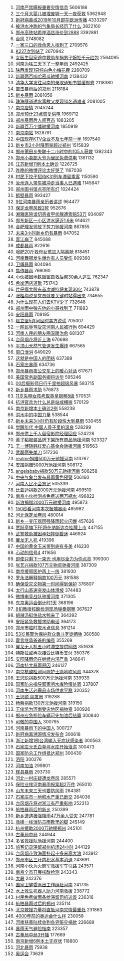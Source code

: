 1. [河南严禁瞒报重要灾情信息](https://s.weibo.com/weibo?q=%23%E6%B2%B3%E5%8D%97%E4%B8%A5%E7%A6%81%E7%9E%92%E6%8A%A5%E9%87%8D%E8%A6%81%E7%81%BE%E6%83%85%E4%BF%A1%E6%81%AF%23&Refer=top) 5606186
1. [三个月大婴儿被埋废墟一天一夜获救](https://s.weibo.com/weibo?q=%23%E4%B8%89%E4%B8%AA%E6%9C%88%E5%A4%A7%E5%A9%B4%E5%84%BF%E8%A2%AB%E5%9F%8B%E5%BA%9F%E5%A2%9F%E4%B8%80%E5%A4%A9%E4%B8%80%E5%A4%9C%E8%8E%B7%E6%95%91%23&Refer=top) 5362948
1. [新冠病毒或2019年10月即在欧洲传播](https://s.weibo.com/weibo?q=%23%E6%96%B0%E5%86%A0%E7%97%85%E6%AF%92%E6%88%962019%E5%B9%B410%E6%9C%88%E5%8D%B3%E5%9C%A8%E6%AC%A7%E6%B4%B2%E4%BC%A0%E6%92%AD%23&Refer=top) 4333297
1. [被洪水冲跑的气象局长经历了什么](https://s.weibo.com/weibo?q=%23%E8%A2%AB%E6%B4%AA%E6%B0%B4%E5%86%B2%E8%B7%91%E7%9A%84%E6%B0%94%E8%B1%A1%E5%B1%80%E9%95%BF%E7%BB%8F%E5%8E%86%E4%BA%86%E4%BB%80%E4%B9%88%23&Refer=top) 3822160
1. [郑州高铁站希岸酒店涨价到2888](https://s.weibo.com/weibo?q=%23%E9%83%91%E5%B7%9E%E9%AB%98%E9%93%81%E7%AB%99%E5%B8%8C%E5%B2%B8%E9%85%92%E5%BA%97%E6%B6%A8%E4%BB%B7%E5%88%B02888%23&Refer=top) 3392881
1. [台风](https://s.weibo.com/weibo?q=%E5%8F%B0%E9%A3%8E&Refer=top) 2748082
1. [一家三口的救命恩人找到了](https://s.weibo.com/weibo?q=%23%E4%B8%80%E5%AE%B6%E4%B8%89%E5%8F%A3%E7%9A%84%E6%95%91%E5%91%BD%E6%81%A9%E4%BA%BA%E6%89%BE%E5%88%B0%E4%BA%86%23&Refer=top) 2709576
1. [K227次到站了](https://s.weibo.com/weibo?q=K227%E6%AC%A1%E5%88%B0%E7%AB%99%E4%BA%86&Refer=top) 2670942
1. [女医生回家途中救助车祸男子婉拒千元红包](https://s.weibo.com/weibo?q=%E5%A5%B3%E5%8C%BB%E7%94%9F%E5%9B%9E%E5%AE%B6%E9%80%94%E4%B8%AD%E6%95%91%E5%8A%A9%E8%BD%A6%E7%A5%B8%E7%94%B7%E5%AD%90%E5%A9%89%E6%8B%92%E5%8D%83%E5%85%83%E7%BA%A2%E5%8C%85&Refer=top) 2564095
1. [河南为啥三天下了一整年雨](https://s.weibo.com/weibo?q=%23%E6%B2%B3%E5%8D%97%E4%B8%BA%E5%95%A5%E4%B8%89%E5%A4%A9%E4%B8%8B%E4%BA%86%E4%B8%80%E6%95%B4%E5%B9%B4%E9%9B%A8%23&Refer=top) 2492425
1. [陕西发现1只纯白色小梅花鹿](https://s.weibo.com/weibo?q=%23%E9%99%95%E8%A5%BF%E5%8F%91%E7%8E%B01%E5%8F%AA%E7%BA%AF%E7%99%BD%E8%89%B2%E5%B0%8F%E6%A2%85%E8%8A%B1%E9%B9%BF%23&Refer=top) 2260709
1. [新疆两百吨哈密瓜驰援河南](https://s.weibo.com/weibo?q=%23%E6%96%B0%E7%96%86%E4%B8%A4%E7%99%BE%E5%90%A8%E5%93%88%E5%AF%86%E7%93%9C%E9%A9%B0%E6%8F%B4%E6%B2%B3%E5%8D%97%23&Refer=top) 2138432
1. [清华大学发往河南的录取通知书暂缓邮寄](https://s.weibo.com/weibo?q=%23%E6%B8%85%E5%8D%8E%E5%A4%A7%E5%AD%A6%E5%8F%91%E5%BE%80%E6%B2%B3%E5%8D%97%E7%9A%84%E5%BD%95%E5%8F%96%E9%80%9A%E7%9F%A5%E4%B9%A6%E6%9A%82%E7%BC%93%E9%82%AE%E5%AF%84%23&Refer=top) 2118380
1. [直击暴雨后的郑州](https://s.weibo.com/weibo?q=%23%E7%9B%B4%E5%87%BB%E6%9A%B4%E9%9B%A8%E5%90%8E%E7%9A%84%E9%83%91%E5%B7%9E%23&Refer=top) 2118184
1. [新乡暴雨](https://s.weibo.com/weibo?q=%23%E6%96%B0%E4%B9%A1%E6%9A%B4%E9%9B%A8%23&Refer=top) 2081056
1. [珠海隧道透水事故又发现10名遇难者](https://s.weibo.com/weibo?q=%23%E7%8F%A0%E6%B5%B7%E9%9A%A7%E9%81%93%E9%80%8F%E6%B0%B4%E4%BA%8B%E6%95%85%E5%8F%88%E5%8F%91%E7%8E%B010%E5%90%8D%E9%81%87%E9%9A%BE%E8%80%85%23&Refer=top) 2081005
1. [南京疫情](https://s.weibo.com/weibo?q=%23%E5%8D%97%E4%BA%AC%E7%96%AB%E6%83%85%23&Refer=top) 2045244
1. [郑州预计23点恢复供电](https://s.weibo.com/weibo?q=%23%E9%83%91%E5%B7%9E%E9%A2%84%E8%AE%A123%E7%82%B9%E6%81%A2%E5%A4%8D%E4%BE%9B%E7%94%B5%23&Refer=top) 1969712
1. [郑州暴雨后人间百态](https://s.weibo.com/weibo?q=%23%E9%83%91%E5%B7%9E%E6%9A%B4%E9%9B%A8%E5%90%8E%E4%BA%BA%E9%97%B4%E7%99%BE%E6%80%81%23&Refer=top) 1883205
1. [新疆百万个馕驰援河南](https://s.weibo.com/weibo?q=%23%E6%96%B0%E7%96%86%E7%99%BE%E4%B8%87%E4%B8%AA%E9%A6%95%E9%A9%B0%E6%8F%B4%E6%B2%B3%E5%8D%97%23&Refer=top) 1850919
1. [南京南站](https://s.weibo.com/weibo?q=%23%E5%8D%97%E4%BA%AC%E5%8D%97%E7%AB%99%23&Refer=top) 1828791
1. [中国现存KTV企业不及七年前一半](https://s.weibo.com/weibo?q=%23%E4%B8%AD%E5%9B%BD%E7%8E%B0%E5%AD%98KTV%E4%BC%81%E4%B8%9A%E4%B8%8D%E5%8F%8A%E4%B8%83%E5%B9%B4%E5%89%8D%E4%B8%80%E5%8D%8A%23&Refer=top) 1697540
1. [新乡市2小时降雨量超过郑州](https://s.weibo.com/weibo?q=%23%E6%96%B0%E4%B9%A1%E5%B8%822%E5%B0%8F%E6%97%B6%E9%99%8D%E9%9B%A8%E9%87%8F%E8%B6%85%E8%BF%87%E9%83%91%E5%B7%9E%23&Refer=top) 1515839
1. [郑州莆田乡失联十二小时中的105人获救](https://s.weibo.com/weibo?q=%23%E9%83%91%E5%B7%9E%E8%8E%86%E7%94%B0%E4%B9%A1%E5%A4%B1%E8%81%94%E5%8D%81%E4%BA%8C%E5%B0%8F%E6%97%B6%E4%B8%AD%E7%9A%84105%E4%BA%BA%E8%8E%B7%E6%95%91%23&Refer=top) 1392343
1. [郑州小卖部大爷为居民免费供电](https://s.weibo.com/weibo?q=%23%E9%83%91%E5%B7%9E%E5%B0%8F%E5%8D%96%E9%83%A8%E5%A4%A7%E7%88%B7%E4%B8%BA%E5%B1%85%E6%B0%91%E5%85%8D%E8%B4%B9%E4%BE%9B%E7%94%B5%23&Refer=top) 1361132
1. [江苏新增11例本土确诊](https://s.weibo.com/weibo?q=%23%E6%B1%9F%E8%8B%8F%E6%96%B0%E5%A2%9E11%E4%BE%8B%E6%9C%AC%E5%9C%9F%E7%A1%AE%E8%AF%8A%23&Refer=top) 1226725
1. [昨晚的微博评论太好哭了](https://s.weibo.com/weibo?q=%23%E6%98%A8%E6%99%9A%E7%9A%84%E5%BE%AE%E5%8D%9A%E8%AF%84%E8%AE%BA%E5%A4%AA%E5%A5%BD%E5%93%AD%E4%BA%86%23&Refer=top) 1167038
1. [村民下饺子招待K31列车滞留乘客](https://s.weibo.com/weibo?q=%23%E6%9D%91%E6%B0%91%E4%B8%8B%E9%A5%BA%E5%AD%90%E6%8B%9B%E5%BE%85K31%E5%88%97%E8%BD%A6%E6%BB%9E%E7%95%99%E4%B9%98%E5%AE%A2%23&Refer=top) 1150590
1. [汝州连人带车被冲走当事人已遇难](https://s.weibo.com/weibo?q=%23%E6%B1%9D%E5%B7%9E%E8%BF%9E%E4%BA%BA%E5%B8%A6%E8%BD%A6%E8%A2%AB%E5%86%B2%E8%B5%B0%E5%BD%93%E4%BA%8B%E4%BA%BA%E5%B7%B2%E9%81%87%E9%9A%BE%23&Refer=top) 1145847
1. [郑州图书馆点亮所有灯](https://s.weibo.com/weibo?q=%23%E9%83%91%E5%B7%9E%E5%9B%BE%E4%B9%A6%E9%A6%86%E7%82%B9%E4%BA%AE%E6%89%80%E6%9C%89%E7%81%AF%23&Refer=top) 1024424
1. [鹤壁暴雨](https://s.weibo.com/weibo?q=%23%E9%B9%A4%E5%A3%81%E6%9A%B4%E9%9B%A8%23&Refer=top) 993427
1. [9位河南暴雨亲历者讲述](https://s.weibo.com/weibo?q=%239%E4%BD%8D%E6%B2%B3%E5%8D%97%E6%9A%B4%E9%9B%A8%E4%BA%B2%E5%8E%86%E8%80%85%E8%AE%B2%E8%BF%B0%23&Refer=top) 964477
1. [保定龙卷风致2死](https://s.weibo.com/weibo?q=%23%E4%BF%9D%E5%AE%9A%E9%BE%99%E5%8D%B7%E9%A3%8E%E8%87%B42%E6%AD%BB%23&Refer=top) 952676
1. [湘雅医院误切患者甲状腺遭索赔53万](https://s.weibo.com/weibo?q=%23%E6%B9%98%E9%9B%85%E5%8C%BB%E9%99%A2%E8%AF%AF%E5%88%87%E6%82%A3%E8%80%85%E7%94%B2%E7%8A%B6%E8%85%BA%E9%81%AD%E7%B4%A2%E8%B5%9453%E4%B8%87%23&Refer=top) 934097
1. [郑东新区一小区洪水逼近1.6米](https://s.weibo.com/weibo?q=%23%E9%83%91%E4%B8%9C%E6%96%B0%E5%8C%BA%E4%B8%80%E5%B0%8F%E5%8C%BA%E6%B4%AA%E6%B0%B4%E9%80%BC%E8%BF%911.6%E7%B1%B3%23&Refer=top) 914621
1. [合肥理发师放下剪刀驰援河南](https://s.weibo.com/weibo?q=%23%E5%90%88%E8%82%A5%E7%90%86%E5%8F%91%E5%B8%88%E6%94%BE%E4%B8%8B%E5%89%AA%E5%88%80%E9%A9%B0%E6%8F%B4%E6%B2%B3%E5%8D%97%23&Refer=top) 867855
1. [未来3小时新乡仍有暴雨](https://s.weibo.com/weibo?q=%23%E6%9C%AA%E6%9D%A53%E5%B0%8F%E6%97%B6%E6%96%B0%E4%B9%A1%E4%BB%8D%E6%9C%89%E6%9A%B4%E9%9B%A8%23&Refer=top) 847052
1. [晋江崩了](https://s.weibo.com/weibo?q=%23%E6%99%8B%E6%B1%9F%E5%B4%A9%E4%BA%86%23&Refer=top) 845088
1. [成都暴雨](https://s.weibo.com/weibo?q=%23%E6%88%90%E9%83%BD%E6%9A%B4%E9%9B%A8%23&Refer=top) 822616
1. [增肥20斤救母女孩进入隔离舱](https://s.weibo.com/weibo?q=%E5%A2%9E%E8%82%A520%E6%96%A4%E6%95%91%E6%AF%8D%E5%A5%B3%E5%AD%A9%E8%BF%9B%E5%85%A5%E9%9A%94%E7%A6%BB%E8%88%B1&Refer=top) 818451
1. [河南舞钢发生爆炸有人员受伤](https://s.weibo.com/weibo?q=%E6%B2%B3%E5%8D%97%E8%88%9E%E9%92%A2%E5%8F%91%E7%94%9F%E7%88%86%E7%82%B8%E6%9C%89%E4%BA%BA%E5%91%98%E5%8F%97%E4%BC%A4&Refer=top) 809360
1. [卫辉暴雨](https://s.weibo.com/weibo?q=%23%E5%8D%AB%E8%BE%89%E6%9A%B4%E9%9B%A8%23&Refer=top) 804094
1. [焦作暴雨](https://s.weibo.com/weibo?q=%23%E7%84%A6%E4%BD%9C%E6%9A%B4%E9%9B%A8%23&Refer=top) 766060
1. [小伙被困地铁砸窗自救后帮30余人逃生](https://s.weibo.com/weibo?q=%23%E5%B0%8F%E4%BC%99%E8%A2%AB%E5%9B%B0%E5%9C%B0%E9%93%81%E7%A0%B8%E7%AA%97%E8%87%AA%E6%95%91%E5%90%8E%E5%B8%AE30%E4%BD%99%E4%BA%BA%E9%80%83%E7%94%9F%23&Refer=top) 762347
1. [希岸酒店道歉](https://s.weibo.com/weibo?q=%23%E5%B8%8C%E5%B2%B8%E9%85%92%E5%BA%97%E9%81%93%E6%AD%89%23&Refer=top) 751743
1. [片仔癀大股东首次减持将套现30亿](https://s.weibo.com/weibo?q=%23%E7%89%87%E4%BB%94%E7%99%80%E5%A4%A7%E8%82%A1%E4%B8%9C%E9%A6%96%E6%AC%A1%E5%87%8F%E6%8C%81%E5%B0%86%E5%A5%97%E7%8E%B030%E4%BA%BF%23&Refer=top) 743878
1. [张桂梅说是党员就要关键时站得出来](https://s.weibo.com/weibo?q=%23%E5%BC%A0%E6%A1%82%E6%A2%85%E8%AF%B4%E6%98%AF%E5%85%9A%E5%91%98%E5%B0%B1%E8%A6%81%E5%85%B3%E9%94%AE%E6%97%B6%E7%AB%99%E5%BE%97%E5%87%BA%E6%9D%A5%23&Refer=top) 734655
1. [为什么现在人们去KTV少了](https://s.weibo.com/weibo?q=%23%E4%B8%BA%E4%BB%80%E4%B9%88%E7%8E%B0%E5%9C%A8%E4%BA%BA%E4%BB%AC%E5%8E%BBKTV%E5%B0%91%E4%BA%86%23&Refer=top) 732648
1. [郑州雨中弹吉他的小哥找到了](https://s.weibo.com/weibo?q=%23%E9%83%91%E5%B7%9E%E9%9B%A8%E4%B8%AD%E5%BC%B9%E5%90%89%E4%BB%96%E7%9A%84%E5%B0%8F%E5%93%A5%E6%89%BE%E5%88%B0%E4%BA%86%23&Refer=top) 711883
1. [安阳暴雨](https://s.weibo.com/weibo?q=%23%E5%AE%89%E9%98%B3%E6%9A%B4%E9%9B%A8%23&Refer=top) 708195
1. [赵立坚5连问回怼美方说谎](https://s.weibo.com/weibo?q=%23%E8%B5%B5%E7%AB%8B%E5%9D%9A5%E8%BF%9E%E9%97%AE%E5%9B%9E%E6%80%BC%E7%BE%8E%E6%96%B9%E8%AF%B4%E8%B0%8E%23&Refer=top) 705007
1. [一网民辱骂受灾河南人民被行拘](https://s.weibo.com/weibo?q=%23%E4%B8%80%E7%BD%91%E6%B0%91%E8%BE%B1%E9%AA%82%E5%8F%97%E7%81%BE%E6%B2%B3%E5%8D%97%E4%BA%BA%E6%B0%91%E8%A2%AB%E8%A1%8C%E6%8B%98%23&Refer=top) 694429
1. [河南人民的朋友圈温暖治愈](https://s.weibo.com/weibo?q=%23%E6%B2%B3%E5%8D%97%E4%BA%BA%E6%B0%91%E7%9A%84%E6%9C%8B%E5%8F%8B%E5%9C%88%E6%B8%A9%E6%9A%96%E6%B2%BB%E6%84%88%23&Refer=top) 681307
1. [台风烟花将近上海](https://s.weibo.com/weibo?q=%23%E5%8F%B0%E9%A3%8E%E7%83%9F%E8%8A%B1%E5%B0%86%E8%BF%91%E4%B8%8A%E6%B5%B7%23&Refer=top) 670698
1. [平顶山天然气管道发生爆炸](https://s.weibo.com/weibo?q=%23%E5%B9%B3%E9%A1%B6%E5%B1%B1%E5%A4%A9%E7%84%B6%E6%B0%94%E7%AE%A1%E9%81%93%E5%8F%91%E7%94%9F%E7%88%86%E7%82%B8%23&Refer=top) 667565
1. [周口泄洪](https://s.weibo.com/weibo?q=%23%E5%91%A8%E5%8F%A3%E6%B3%84%E6%B4%AA%23&Refer=top) 649029
1. [这就是中国人的团结](https://s.weibo.com/weibo?q=%E8%BF%99%E5%B0%B1%E6%98%AF%E4%B8%AD%E5%9B%BD%E4%BA%BA%E7%9A%84%E5%9B%A2%E7%BB%93&Refer=top) 637389
1. [石家庄暴雨](https://s.weibo.com/weibo?q=%23%E7%9F%B3%E5%AE%B6%E5%BA%84%E6%9A%B4%E9%9B%A8%23&Refer=top) 634736
1. [郑州暴雨夜公交车上的暖心对话](https://s.weibo.com/weibo?q=%23%E9%83%91%E5%B7%9E%E6%9A%B4%E9%9B%A8%E5%A4%9C%E5%85%AC%E4%BA%A4%E8%BD%A6%E4%B8%8A%E7%9A%84%E6%9A%96%E5%BF%83%E5%AF%B9%E8%AF%9D%23&Refer=top) 617671
1. [美国常务副国务卿将访华](https://s.weibo.com/weibo?q=%23%E7%BE%8E%E5%9B%BD%E5%B8%B8%E5%8A%A1%E5%89%AF%E5%9B%BD%E5%8A%A1%E5%8D%BF%E5%B0%86%E8%AE%BF%E5%8D%8E%23&Refer=top) 595246
1. [00后摄影师日行千里拍超级风暴](https://s.weibo.com/weibo?q=%2300%E5%90%8E%E6%91%84%E5%BD%B1%E5%B8%88%E6%97%A5%E8%A1%8C%E5%8D%83%E9%87%8C%E6%8B%8D%E8%B6%85%E7%BA%A7%E9%A3%8E%E6%9A%B4%23&Refer=top) 583715
1. [新乡暴雨求助](https://s.weibo.com/weibo?q=%23%E6%96%B0%E4%B9%A1%E6%9A%B4%E9%9B%A8%E6%B1%82%E5%8A%A9%23&Refer=top) 576873
1. [11岁失明女孩考取英皇钢琴8级](https://s.weibo.com/weibo?q=11%E5%B2%81%E5%A4%B1%E6%98%8E%E5%A5%B3%E5%AD%A9%E8%80%83%E5%8F%96%E8%8B%B1%E7%9A%87%E9%92%A2%E7%90%B48%E7%BA%A7&Refer=top) 570531
1. [抗洪官兵为什么总是站成横排](https://s.weibo.com/weibo?q=%23%E6%8A%97%E6%B4%AA%E5%AE%98%E5%85%B5%E4%B8%BA%E4%BB%80%E4%B9%88%E6%80%BB%E6%98%AF%E7%AB%99%E6%88%90%E6%A8%AA%E6%8E%92%23&Refer=top) 570129
1. [南京新增本土确诊2例](https://s.weibo.com/weibo?q=%23%E5%8D%97%E4%BA%AC%E6%96%B0%E5%A2%9E%E6%9C%AC%E5%9C%9F%E7%A1%AE%E8%AF%8A2%E4%BE%8B%23&Refer=top) 558238
1. [洪水中的中国力量](https://s.weibo.com/weibo?q=%23%E6%B4%AA%E6%B0%B4%E4%B8%AD%E7%9A%84%E4%B8%AD%E5%9B%BD%E5%8A%9B%E9%87%8F%23&Refer=top) 538544
1. [新乡未来3小时仍有阶段性大到暴雨](https://s.weibo.com/weibo?q=%23%E6%96%B0%E4%B9%A1%E6%9C%AA%E6%9D%A53%E5%B0%8F%E6%97%B6%E4%BB%8D%E6%9C%89%E9%98%B6%E6%AE%B5%E6%80%A7%E5%A4%A7%E5%88%B0%E6%9A%B4%E9%9B%A8%23&Refer=top) 530455
1. [觉醒年代 中国人骨子里的温良](https://s.weibo.com/weibo?q=%E8%A7%89%E9%86%92%E5%B9%B4%E4%BB%A3%20%E4%B8%AD%E5%9B%BD%E4%BA%BA%E9%AA%A8%E5%AD%90%E9%87%8C%E7%9A%84%E6%B8%A9%E8%89%AF&Refer=top) 528299
1. [郑州供上千人留宿影院经理回应](https://s.weibo.com/weibo?q=%23%E9%83%91%E5%B7%9E%E4%BE%9B%E4%B8%8A%E5%8D%83%E4%BA%BA%E7%95%99%E5%AE%BF%E5%BD%B1%E9%99%A2%E7%BB%8F%E7%90%86%E5%9B%9E%E5%BA%94%23&Refer=top) 524228
1. [黄子韬服装品牌下架所有商品驰援河南](https://s.weibo.com/weibo?q=%23%E9%BB%84%E5%AD%90%E9%9F%AC%E6%9C%8D%E8%A3%85%E5%93%81%E7%89%8C%E4%B8%8B%E6%9E%B6%E6%89%80%E6%9C%89%E5%95%86%E5%93%81%E9%A9%B0%E6%8F%B4%E6%B2%B3%E5%8D%97%23&Refer=top) 523327
1. [王一博随韩红爱心基金会驰援河南](https://s.weibo.com/weibo?q=%23%E7%8E%8B%E4%B8%80%E5%8D%9A%E9%9A%8F%E9%9F%A9%E7%BA%A2%E7%88%B1%E5%BF%83%E5%9F%BA%E9%87%91%E4%BC%9A%E9%A9%B0%E6%8F%B4%E6%B2%B3%E5%8D%97%23&Refer=top) 519563
1. [武磊两失单刀](https://s.weibo.com/weibo?q=%23%E6%AD%A6%E7%A3%8A%E4%B8%A4%E5%A4%B1%E5%8D%95%E5%88%80%23&Refer=top) 517236
1. [realme捐赠500万元驰援河南](https://s.weibo.com/weibo?q=%23realme%E6%8D%90%E8%B5%A0500%E4%B8%87%E5%85%83%E9%A9%B0%E6%8F%B4%E6%B2%B3%E5%8D%97%23&Refer=top) 513767
1. [安踏捐赠5000万驰援河南](https://s.weibo.com/weibo?q=%23%E5%AE%89%E8%B8%8F%E6%8D%90%E8%B5%A05000%E4%B8%87%E9%A9%B0%E6%8F%B4%E6%B2%B3%E5%8D%97%23&Refer=top) 508172
1. [angelababy捐款50万元驰援河南](https://s.weibo.com/weibo?q=%23angelababy%E6%8D%90%E6%AC%BE50%E4%B8%87%E5%85%83%E9%A9%B0%E6%8F%B4%E6%B2%B3%E5%8D%97%23&Refer=top) 506258
1. [中央气象台发布暴雨黄色预警](https://s.weibo.com/weibo?q=%23%E4%B8%AD%E5%A4%AE%E6%B0%94%E8%B1%A1%E5%8F%B0%E5%8F%91%E5%B8%83%E6%9A%B4%E9%9B%A8%E9%BB%84%E8%89%B2%E9%A2%84%E8%AD%A6%23&Refer=top) 506160
1. [河南人民不会忘记](https://s.weibo.com/weibo?q=%23%E6%B2%B3%E5%8D%97%E4%BA%BA%E6%B0%91%E4%B8%8D%E4%BC%9A%E5%BF%98%E8%AE%B0%23&Refer=top) 505339
1. [比亚迪捐款2000万元驰援河南](https://s.weibo.com/weibo?q=%23%E6%AF%94%E4%BA%9A%E8%BF%AA%E6%8D%90%E6%AC%BE2000%E4%B8%87%E5%85%83%E9%A9%B0%E6%8F%B4%E6%B2%B3%E5%8D%97%23&Refer=top) 499510
1. [南京小伙检测点免费送两万瓶水](https://s.weibo.com/weibo?q=%23%E5%8D%97%E4%BA%AC%E5%B0%8F%E4%BC%99%E6%A3%80%E6%B5%8B%E7%82%B9%E5%85%8D%E8%B4%B9%E9%80%81%E4%B8%A4%E4%B8%87%E7%93%B6%E6%B0%B4%23&Refer=top) 496822
1. [新浪捐赠2000万元驰援河南](https://s.weibo.com/weibo?q=%23%E6%96%B0%E6%B5%AA%E6%8D%90%E8%B5%A02000%E4%B8%87%E5%85%83%E9%A9%B0%E6%8F%B4%E6%B2%B3%E5%8D%97%23&Refer=top) 495873
1. [150秒看河南本次极端暴雨](https://s.weibo.com/weibo?q=%23150%E7%A7%92%E7%9C%8B%E6%B2%B3%E5%8D%97%E6%9C%AC%E6%AC%A1%E6%9E%81%E7%AB%AF%E6%9A%B4%E9%9B%A8%23&Refer=top) 485982
1. [河北保定龙卷风](https://s.weibo.com/weibo?q=%23%E6%B2%B3%E5%8C%97%E4%BF%9D%E5%AE%9A%E9%BE%99%E5%8D%B7%E9%A3%8E%23&Refer=top) 480014
1. [新乡一变压器因强降雨起火闪爆](https://s.weibo.com/weibo?q=%23%E6%96%B0%E4%B9%A1%E4%B8%80%E5%8F%98%E5%8E%8B%E5%99%A8%E5%9B%A0%E5%BC%BA%E9%99%8D%E9%9B%A8%E8%B5%B7%E7%81%AB%E9%97%AA%E7%88%86%23&Refer=top) 457626
1. [贾跃亭旗下FF将在纳斯达克挂牌上市](https://s.weibo.com/weibo?q=%23%E8%B4%BE%E8%B7%83%E4%BA%AD%E6%97%97%E4%B8%8BFF%E5%B0%86%E5%9C%A8%E7%BA%B3%E6%96%AF%E8%BE%BE%E5%85%8B%E6%8C%82%E7%89%8C%E4%B8%8A%E5%B8%82%23&Refer=top) 447155
1. [武警救助被困孕妇摔倒昏迷](https://s.weibo.com/weibo?q=%23%E6%AD%A6%E8%AD%A6%E6%95%91%E5%8A%A9%E8%A2%AB%E5%9B%B0%E5%AD%95%E5%A6%87%E6%91%94%E5%80%92%E6%98%8F%E8%BF%B7%23&Refer=top) 446924
1. [翼龙无人机](https://s.weibo.com/weibo?q=%E7%BF%BC%E9%BE%99%E6%97%A0%E4%BA%BA%E6%9C%BA&Refer=top) 419396
1. [中国的黄金玉米带到底有多美](https://s.weibo.com/weibo?q=%23%E4%B8%AD%E5%9B%BD%E7%9A%84%E9%BB%84%E9%87%91%E7%8E%89%E7%B1%B3%E5%B8%A6%E5%88%B0%E5%BA%95%E6%9C%89%E5%A4%9A%E7%BE%8E%23&Refer=top) 416230
1. [心动的信号4](https://s.weibo.com/weibo?q=%23%E5%BF%83%E5%8A%A8%E7%9A%84%E4%BF%A1%E5%8F%B74%23&Refer=top) 411656
1. [即使只剩下一束光 也用尽全力为你点亮](https://s.weibo.com/weibo?q=%E5%8D%B3%E4%BD%BF%E5%8F%AA%E5%89%A9%E4%B8%8B%E4%B8%80%E6%9D%9F%E5%85%89%20%E4%B9%9F%E7%94%A8%E5%B0%BD%E5%85%A8%E5%8A%9B%E4%B8%BA%E4%BD%A0%E7%82%B9%E4%BA%AE&Refer=top) 399300
1. [张艺兴捐款107万元物资驰援河南](https://s.weibo.com/weibo?q=%23%E5%BC%A0%E8%89%BA%E5%85%B4%E6%8D%90%E6%AC%BE107%E4%B8%87%E5%85%83%E7%89%A9%E8%B5%84%E9%A9%B0%E6%8F%B4%E6%B2%B3%E5%8D%97%23&Refer=top) 387309
1. [南京援鄂医护再上一线](https://s.weibo.com/weibo?q=%23%E5%8D%97%E4%BA%AC%E6%8F%B4%E9%84%82%E5%8C%BB%E6%8A%A4%E5%86%8D%E4%B8%8A%E4%B8%80%E7%BA%BF%23&Refer=top) 381930
1. [罗永浩解释捐款100万元](https://s.weibo.com/weibo?q=%23%E7%BD%97%E6%B0%B8%E6%B5%A9%E8%A7%A3%E9%87%8A%E6%8D%90%E6%AC%BE100%E4%B8%87%E5%85%83%23&Refer=top) 381588
1. [确保受灾文物第一时间得到保护](https://s.weibo.com/weibo?q=%23%E7%A1%AE%E4%BF%9D%E5%8F%97%E7%81%BE%E6%96%87%E7%89%A9%E7%AC%AC%E4%B8%80%E6%97%B6%E9%97%B4%E5%BE%97%E5%88%B0%E4%BF%9D%E6%8A%A4%23&Refer=top) 376807
1. [太行山高速突发山体滑坡](https://s.weibo.com/weibo?q=%23%E5%A4%AA%E8%A1%8C%E5%B1%B1%E9%AB%98%E9%80%9F%E7%AA%81%E5%8F%91%E5%B1%B1%E4%BD%93%E6%BB%91%E5%9D%A1%23&Refer=top) 374483
1. [微博电竞战队驰援河南](https://s.weibo.com/weibo?q=%23%E5%BE%AE%E5%8D%9A%E7%94%B5%E7%AB%9E%E6%88%98%E9%98%9F%E9%A9%B0%E6%8F%B4%E6%B2%B3%E5%8D%97%23&Refer=top) 371305
1. [东京奥运会倒计时1天](https://s.weibo.com/weibo?q=%E4%B8%9C%E4%BA%AC%E5%A5%A5%E8%BF%90%E4%BC%9A%E5%80%92%E8%AE%A1%E6%97%B61%E5%A4%A9&Refer=top) 368196
1. [8旬教授核酸检测现场弹奏钢琴](https://s.weibo.com/weibo?q=%238%E6%97%AC%E6%95%99%E6%8E%88%E6%A0%B8%E9%85%B8%E6%A3%80%E6%B5%8B%E7%8E%B0%E5%9C%BA%E5%BC%B9%E5%A5%8F%E9%92%A2%E7%90%B4%23&Refer=top) 367627
1. [胡辣汤挺住盐水鸭来了](https://s.weibo.com/weibo?q=%23%E8%83%A1%E8%BE%A3%E6%B1%A4%E6%8C%BA%E4%BD%8F%E7%9B%90%E6%B0%B4%E9%B8%AD%E6%9D%A5%E4%BA%86%23&Refer=top) 364392
1. [安阳紧急救援求助电话](https://s.weibo.com/weibo?q=%23%E5%AE%89%E9%98%B3%E7%B4%A7%E6%80%A5%E6%95%91%E6%8F%B4%E6%B1%82%E5%8A%A9%E7%94%B5%E8%AF%9D%23&Refer=top) 364173
1. [郑州市临时取水点信息](https://s.weibo.com/weibo?q=%23%E9%83%91%E5%B7%9E%E5%B8%82%E4%B8%B4%E6%97%B6%E5%8F%96%E6%B0%B4%E7%82%B9%E4%BF%A1%E6%81%AF%23&Refer=top) 361214
1. [53岁民警为保护群众勇斗歹徒牺牲](https://s.weibo.com/weibo?q=%2353%E5%B2%81%E6%B0%91%E8%AD%A6%E4%B8%BA%E4%BF%9D%E6%8A%A4%E7%BE%A4%E4%BC%97%E5%8B%87%E6%96%97%E6%AD%B9%E5%BE%92%E7%89%BA%E7%89%B2%23&Refer=top) 360580
1. [霍言继承爸爸的编号](https://s.weibo.com/weibo?q=%23%E9%9C%8D%E8%A8%80%E7%BB%A7%E6%89%BF%E7%88%B8%E7%88%B8%E7%9A%84%E7%BC%96%E5%8F%B7%23&Refer=top) 355269
1. [翼龙无人机五小时滞空提供网络](https://s.weibo.com/weibo?q=%E7%BF%BC%E9%BE%99%E6%97%A0%E4%BA%BA%E6%9C%BA%E4%BA%94%E5%B0%8F%E6%97%B6%E6%BB%9E%E7%A9%BA%E6%8F%90%E4%BE%9B%E7%BD%91%E7%BB%9C&Refer=top) 351636
1. [特斯拉或再次接受比特币支付](https://s.weibo.com/weibo?q=%23%E7%89%B9%E6%96%AF%E6%8B%89%E6%88%96%E5%86%8D%E6%AC%A1%E6%8E%A5%E5%8F%97%E6%AF%94%E7%89%B9%E5%B8%81%E6%94%AF%E4%BB%98%23&Refer=top) 350376
1. [安阳降雨仍在继续内涝严重](https://s.weibo.com/weibo?q=%23%E5%AE%89%E9%98%B3%E9%99%8D%E9%9B%A8%E4%BB%8D%E5%9C%A8%E7%BB%A7%E7%BB%AD%E5%86%85%E6%B6%9D%E4%B8%A5%E9%87%8D%23&Refer=top) 348641
1. [河南特大暴雨原因](https://s.weibo.com/weibo?q=%23%E6%B2%B3%E5%8D%97%E7%89%B9%E5%A4%A7%E6%9A%B4%E9%9B%A8%E5%8E%9F%E5%9B%A0%23&Refer=top) 346127
1. [南京核酸检测间隙护士跪地吹风扇](https://s.weibo.com/weibo?q=%23%E5%8D%97%E4%BA%AC%E6%A0%B8%E9%85%B8%E6%A3%80%E6%B5%8B%E9%97%B4%E9%9A%99%E6%8A%A4%E5%A3%AB%E8%B7%AA%E5%9C%B0%E5%90%B9%E9%A3%8E%E6%89%87%23&Refer=top) 344378
1. [王思聪捐款500万元驰援河南](https://s.weibo.com/weibo?q=%23%E7%8E%8B%E6%80%9D%E8%81%AA%E6%8D%90%E6%AC%BE500%E4%B8%87%E5%85%83%E9%A9%B0%E6%8F%B4%E6%B2%B3%E5%8D%97%23&Refer=top) 339939
1. [国家防总指导郭家咀水库险情处置](https://s.weibo.com/weibo?q=%E5%9B%BD%E5%AE%B6%E9%98%B2%E6%80%BB%E6%8C%87%E5%AF%BC%E9%83%AD%E5%AE%B6%E5%92%80%E6%B0%B4%E5%BA%93%E9%99%A9%E6%83%85%E5%A4%84%E7%BD%AE&Refer=top) 337807
1. [河南生活必需品市场供求平稳](https://s.weibo.com/weibo?q=%23%E6%B2%B3%E5%8D%97%E7%94%9F%E6%B4%BB%E5%BF%85%E9%9C%80%E5%93%81%E5%B8%82%E5%9C%BA%E4%BE%9B%E6%B1%82%E5%B9%B3%E7%A8%B3%23&Refer=top) 320352
1. [王思聪 朋友圈](https://s.weibo.com/weibo?q=%E7%8E%8B%E6%80%9D%E8%81%AA%20%E6%9C%8B%E5%8F%8B%E5%9C%88&Refer=top) 319288
1. [杨紫捐款130万元驰援河南](https://s.weibo.com/weibo?q=%23%E6%9D%A8%E7%B4%AB%E6%8D%90%E6%AC%BE130%E4%B8%87%E5%85%83%E9%A9%B0%E6%8F%B4%E6%B2%B3%E5%8D%97%23&Refer=top) 319150
1. [王俊凯为河南受灾地区捐物资](https://s.weibo.com/weibo?q=%23%E7%8E%8B%E4%BF%8A%E5%87%AF%E4%B8%BA%E6%B2%B3%E5%8D%97%E5%8F%97%E7%81%BE%E5%9C%B0%E5%8C%BA%E6%8D%90%E7%89%A9%E8%B5%84%23&Refer=top) 300926
1. [郑州应急抢险车辆可先加油后结算](https://s.weibo.com/weibo?q=%23%E9%83%91%E5%B7%9E%E5%BA%94%E6%80%A5%E6%8A%A2%E9%99%A9%E8%BD%A6%E8%BE%86%E5%8F%AF%E5%85%88%E5%8A%A0%E6%B2%B9%E5%90%8E%E7%BB%93%E7%AE%97%23&Refer=top) 300840
1. [可敬的中国人](https://s.weibo.com/weibo?q=%23%E5%8F%AF%E6%95%AC%E7%9A%84%E4%B8%AD%E5%9B%BD%E4%BA%BA%23&Refer=top) 300795
1. [河南暴雨下的中国人](https://s.weibo.com/weibo?q=%23%E6%B2%B3%E5%8D%97%E6%9A%B4%E9%9B%A8%E4%B8%8B%E7%9A%84%E4%B8%AD%E5%9B%BD%E4%BA%BA%23&Refer=top) 300727
1. [新冠病毒溯源情况发布会](https://s.weibo.com/weibo?q=%E6%96%B0%E5%86%A0%E7%97%85%E6%AF%92%E6%BA%AF%E6%BA%90%E6%83%85%E5%86%B5%E5%8F%91%E5%B8%83%E4%BC%9A&Refer=top) 300618
1. [浙江新增1例台湾输入无症状感染者](https://s.weibo.com/weibo?q=%23%E6%B5%99%E6%B1%9F%E6%96%B0%E5%A2%9E1%E4%BE%8B%E5%8F%B0%E6%B9%BE%E8%BE%93%E5%85%A5%E6%97%A0%E7%97%87%E7%8A%B6%E6%84%9F%E6%9F%93%E8%80%85%23&Refer=top) 300563
1. [石家庄元氏白草坪水库开始泄洪](https://s.weibo.com/weibo?q=%23%E7%9F%B3%E5%AE%B6%E5%BA%84%E5%85%83%E6%B0%8F%E7%99%BD%E8%8D%89%E5%9D%AA%E6%B0%B4%E5%BA%93%E5%BC%80%E5%A7%8B%E6%B3%84%E6%B4%AA%23&Refer=top) 300473
1. [国家防总工作组抵达郑州](https://s.weibo.com/weibo?q=%23%E5%9B%BD%E5%AE%B6%E9%98%B2%E6%80%BB%E5%B7%A5%E4%BD%9C%E7%BB%84%E6%8A%B5%E8%BE%BE%E9%83%91%E5%B7%9E%23&Refer=top) 300430
1. [泗阳](https://s.weibo.com/weibo?q=%E6%B3%97%E9%98%B3&Refer=top) 300276
1. [河南加油](https://s.weibo.com/weibo?q=%23%E6%B2%B3%E5%8D%97%E5%8A%A0%E6%B2%B9%23&Refer=top) 299801
1. [辉县暴雨](https://s.weibo.com/weibo?q=%23%E8%BE%89%E5%8E%BF%E6%9A%B4%E9%9B%A8%23&Refer=top) 293730
1. [河北一村庄疑遭龙卷风](https://s.weibo.com/weibo?q=%23%E6%B2%B3%E5%8C%97%E4%B8%80%E6%9D%91%E5%BA%84%E7%96%91%E9%81%AD%E9%BE%99%E5%8D%B7%E9%A3%8E%23&Refer=top) 285571
1. [保险业接河南暴雨报案超2万件](https://s.weibo.com/weibo?q=%23%E4%BF%9D%E9%99%A9%E4%B8%9A%E6%8E%A5%E6%B2%B3%E5%8D%97%E6%9A%B4%E9%9B%A8%E6%8A%A5%E6%A1%88%E8%B6%852%E4%B8%87%E4%BB%B6%23&Refer=top) 265010
1. [山东未来三天也要防风雨](https://s.weibo.com/weibo?q=%23%E5%B1%B1%E4%B8%9C%E6%9C%AA%E6%9D%A5%E4%B8%89%E5%A4%A9%E4%B9%9F%E8%A6%81%E9%98%B2%E9%A3%8E%E9%9B%A8%23&Refer=top) 264381
1. [石家庄市一地积水严重已断交](https://s.weibo.com/weibo?q=%23%E7%9F%B3%E5%AE%B6%E5%BA%84%E5%B8%82%E4%B8%80%E5%9C%B0%E7%A7%AF%E6%B0%B4%E4%B8%A5%E9%87%8D%E5%B7%B2%E6%96%AD%E4%BA%A4%23&Refer=top) 264036
1. [台风烟花将对浙江有严重影响](https://s.weibo.com/weibo?q=%23%E5%8F%B0%E9%A3%8E%E7%83%9F%E8%8A%B1%E5%B0%86%E5%AF%B9%E6%B5%99%E6%B1%9F%E6%9C%89%E4%B8%A5%E9%87%8D%E5%BD%B1%E5%93%8D%23&Refer=top) 252313
1. [航拍暴雨后的新乡](https://s.weibo.com/weibo?q=%E8%88%AA%E6%8B%8D%E6%9A%B4%E9%9B%A8%E5%90%8E%E7%9A%84%E6%96%B0%E4%B9%A1&Refer=top) 250399
1. [新乡遭遇极强降雨47万余人受灾](https://s.weibo.com/weibo?q=%E6%96%B0%E4%B9%A1%E9%81%AD%E9%81%87%E6%9E%81%E5%BC%BA%E9%99%8D%E9%9B%A847%E4%B8%87%E4%BD%99%E4%BA%BA%E5%8F%97%E7%81%BE&Refer=top) 247781
1. [救援一线消防员雨靴里的脚](https://s.weibo.com/weibo?q=%23%E6%95%91%E6%8F%B4%E4%B8%80%E7%BA%BF%E6%B6%88%E9%98%B2%E5%91%98%E9%9B%A8%E9%9D%B4%E9%87%8C%E7%9A%84%E8%84%9A%23&Refer=top) 245149
1. [杭州援助2000万驰援郑州](https://s.weibo.com/weibo?q=%E6%9D%AD%E5%B7%9E%E6%8F%B4%E5%8A%A92000%E4%B8%87%E9%A9%B0%E6%8F%B4%E9%83%91%E5%B7%9E&Refer=top) 245101
1. [古董局中局](https://s.weibo.com/weibo?q=%E5%8F%A4%E8%91%A3%E5%B1%80%E4%B8%AD%E5%B1%80&Refer=top) 244944
1. [多省救援队驰援河南](https://s.weibo.com/weibo?q=%23%E5%A4%9A%E7%9C%81%E6%95%91%E6%8F%B4%E9%98%9F%E9%A9%B0%E6%8F%B4%E6%B2%B3%E5%8D%97%23&Refer=top) 244400
1. [旅客记录滞留郑州机场24小时](https://s.weibo.com/weibo?q=%E6%97%85%E5%AE%A2%E8%AE%B0%E5%BD%95%E6%BB%9E%E7%95%99%E9%83%91%E5%B7%9E%E6%9C%BA%E5%9C%BA24%E5%B0%8F%E6%97%B6&Refer=top) 244129
1. [台风烟花致海面扑起十多米高大浪](https://s.weibo.com/weibo?q=%23%E5%8F%B0%E9%A3%8E%E7%83%9F%E8%8A%B1%E8%87%B4%E6%B5%B7%E9%9D%A2%E6%89%91%E8%B5%B7%E5%8D%81%E5%A4%9A%E7%B1%B3%E9%AB%98%E5%A4%A7%E6%B5%AA%23&Refer=top) 243912
1. [郑州市区三环内积水基本消退](https://s.weibo.com/weibo?q=%23%E9%83%91%E5%B7%9E%E5%B8%82%E5%8C%BA%E4%B8%89%E7%8E%AF%E5%86%85%E7%A7%AF%E6%B0%B4%E5%9F%BA%E6%9C%AC%E6%B6%88%E9%80%80%23&Refer=top) 243691
1. [河南小伙为火箭军救援军车引路](https://s.weibo.com/weibo?q=%23%E6%B2%B3%E5%8D%97%E5%B0%8F%E4%BC%99%E4%B8%BA%E7%81%AB%E7%AE%AD%E5%86%9B%E6%95%91%E6%8F%B4%E5%86%9B%E8%BD%A6%E5%BC%95%E8%B7%AF%23&Refer=top) 243571
1. [南京全市开展核酸检测](https://s.weibo.com/weibo?q=%E5%8D%97%E4%BA%AC%E5%85%A8%E5%B8%82%E5%BC%80%E5%B1%95%E6%A0%B8%E9%85%B8%E6%A3%80%E6%B5%8B&Refer=top) 243343
1. [大暑](https://s.weibo.com/weibo?q=%23%E5%A4%A7%E6%9A%91%23&Refer=top) 242376
1. [国家卫健委派出工作组赴河南](https://s.weibo.com/weibo?q=%23%E5%9B%BD%E5%AE%B6%E5%8D%AB%E5%81%A5%E5%A7%94%E6%B4%BE%E5%87%BA%E5%B7%A5%E4%BD%9C%E7%BB%84%E8%B5%B4%E6%B2%B3%E5%8D%97%23&Refer=top) 241735
1. [水上救生机器人助力河南救援](https://s.weibo.com/weibo?q=%23%E6%B0%B4%E4%B8%8A%E6%95%91%E7%94%9F%E6%9C%BA%E5%99%A8%E4%BA%BA%E5%8A%A9%E5%8A%9B%E6%B2%B3%E5%8D%97%E6%95%91%E6%8F%B4%23&Refer=top) 238772
1. [村民免费做面条给滞留司机送饭](https://s.weibo.com/weibo?q=%23%E6%9D%91%E6%B0%91%E5%85%8D%E8%B4%B9%E5%81%9A%E9%9D%A2%E6%9D%A1%E7%BB%99%E6%BB%9E%E7%95%99%E5%8F%B8%E6%9C%BA%E9%80%81%E9%A5%AD%23&Refer=top) 236316
1. [航拍暴雨过后的郑州](https://s.weibo.com/weibo?q=%23%E8%88%AA%E6%8B%8D%E6%9A%B4%E9%9B%A8%E8%BF%87%E5%90%8E%E7%9A%84%E9%83%91%E5%B7%9E%23&Refer=top) 235114
1. [北京救援力量将直抵河南灾情最重处](https://s.weibo.com/weibo?q=%23%E5%8C%97%E4%BA%AC%E6%95%91%E6%8F%B4%E5%8A%9B%E9%87%8F%E5%B0%86%E7%9B%B4%E6%8A%B5%E6%B2%B3%E5%8D%97%E7%81%BE%E6%83%85%E6%9C%80%E9%87%8D%E5%A4%84%23&Refer=top) 231863
1. [4000年前的奥运会什么样](https://s.weibo.com/weibo?q=%234000%E5%B9%B4%E5%89%8D%E7%9A%84%E5%A5%A5%E8%BF%90%E4%BC%9A%E4%BB%80%E4%B9%88%E6%A0%B7%23&Refer=top) 230058
1. [河南慈善陆续收到各界赈灾捐款](https://s.weibo.com/weibo?q=%23%E6%B2%B3%E5%8D%97%E6%85%88%E5%96%84%E9%99%86%E7%BB%AD%E6%94%B6%E5%88%B0%E5%90%84%E7%95%8C%E8%B5%88%E7%81%BE%E6%8D%90%E6%AC%BE%23&Refer=top) 226689
1. [暴雨天气避险指南](https://s.weibo.com/weibo?q=%23%E6%9A%B4%E9%9B%A8%E5%A4%A9%E6%B0%94%E9%81%BF%E9%99%A9%E6%8C%87%E5%8D%97%23&Refer=top) 223357
1. [古董局中局3开播](https://s.weibo.com/weibo?q=%23%E5%8F%A4%E8%91%A3%E5%B1%80%E4%B8%AD%E5%B1%803%E5%BC%80%E6%92%AD%23&Refer=top) 177669
1. [南京新增6例本土无症状](https://s.weibo.com/weibo?q=%23%E5%8D%97%E4%BA%AC%E6%96%B0%E5%A2%9E6%E4%BE%8B%E6%9C%AC%E5%9C%9F%E6%97%A0%E7%97%87%E7%8A%B6%23&Refer=top) 118800
1. [河北暴雨](https://s.weibo.com/weibo?q=%23%E6%B2%B3%E5%8C%97%E6%9A%B4%E9%9B%A8%23&Refer=top) 75938
1. [奥运会](https://s.weibo.com/weibo?q=%E5%A5%A5%E8%BF%90%E4%BC%9A&Refer=top) 73629